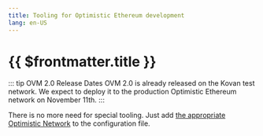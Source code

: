 ```yaml
---
title: Tooling for Optimistic Ethereum development
lang: en-US
---
```


# {{ $frontmatter.title }}

::: tip OVM 2.0 Release Dates
OVM 2.0 is already released on the Kovan test network.
We expect to deploy it to the production Optimistic Ethereum network on November 11th.
:::


There is no more need for special tooling. Just add 
[the appropriate Optimistic Network](../../infra/networks.md) to the
configuration file.